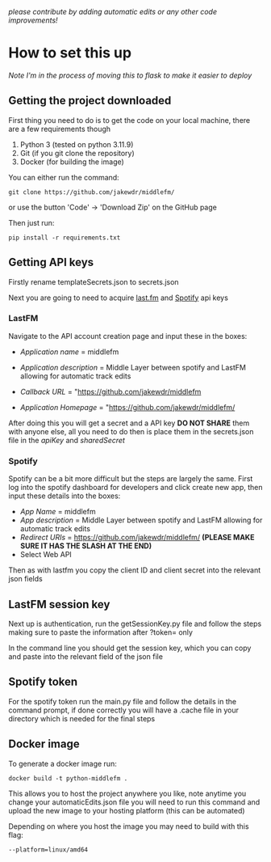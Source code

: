 *please contribute by adding automatic edits or any other code improvements!*

# How to set this up

*Note I'm in the process of moving this to flask to make it easier to deploy*

## Getting the project downloaded

First thing you need to do is to get the code on your local machine, there are a few requirements though

1) Python 3 (tested on python 3.11.9)
2) Git (if you git clone the repository)
3) Docker (for building the image)

You can either run the command:

    git clone https://github.com/jakewdr/middlefm/

or use the button 'Code' -> 'Download Zip' on the GitHub page

Then just run:

    pip install -r requirements.txt

## Getting API keys

Firstly rename templateSecrets.json to secrets.json

Next you are going to need to acquire [last.fm](https://www.last.fm/api/account/create) and [Spotify](https://developer.spotify.com/dashboard) api keys

### LastFM

Navigate to the API account creation page and input these in the boxes:

- *Application name* = middlefm

- *Application description* = Middle Layer between spotify and LastFM allowing for automatic track edits

- *Callback URL* = "https://github.com/jakewdr/middlefm

- *Application Homepage* = "https://github.com/jakewdr/middlefm/

After doing this you will get a secret and a API key **DO NOT SHARE** them with anyone else, all you need to do then is place them in the secrets.json file in the *apiKey* and *sharedSecret*

### Spotify

Spotify can be a bit more difficult but the steps are largely the same. First log into the spotify dashboard for developers and click create new app, then input these details into the boxes:

- *App Name* = middlefm
- *App description* = Middle Layer between spotify and LastFM allowing for automatic track edits
- *Redirect URIs* = https://github.com/jakewdr/middlefm/ **(PLEASE MAKE SURE IT HAS THE SLASH AT THE END)**
- Select Web API

Then as with lastfm you copy the client ID and client secret into the relevant json fields

## LastFM session key

Next up is authentication, run the getSessionKey.py file and follow the steps making sure to paste the information after ?token= only

In the command line you should get the session key, which you can copy and paste into the relevant field of the json file

## Spotify token

For the spotify token run the main.py file and follow the details in the command prompt, if done correctly you will have a .cache file in your directory which is needed for the final steps

## Docker image

To generate a docker image run:

    docker build -t python-middlefm .

This allows you to host the project anywhere you like, note anytime you change your automaticEdits.json file you will need to run this command and upload the new image to your hosting platform (this can be automated)

Depending on where you host the image you may need to build with this flag:

    --platform=linux/amd64
